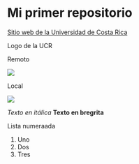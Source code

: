 # Mi primer repositorio

[Sitio web de la Universidad de Costa Rica](https://www.ucr.ac.cr/)

Logo de la UCR

Remoto

![](https://odi.ucr.ac.cr/plantillas/ucr_4/imagenes/firma-ucr-ico.png)


Local

![](firma-ucr-ico.png)

*Texto en itálica*
**Texto en bregrita**


Lista numeraada

1. Uno
2. Dos
3. Tres
